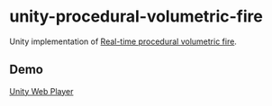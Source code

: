 unity-procedural-volumetric-fire
=================

Unity implementation of [Real-time procedural volumetric fire](http://dl.acm.org/citation.cfm?id=1230131).

## Demo
[Unity Web Player](https://mattatz.github.io/unity/procedural-volumetric-fire)

